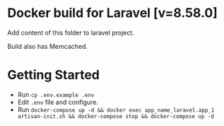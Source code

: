 # Docker build for Laravel [v=8.58.0]
Add content of this folder to laravel project.

Build also has Memcached.

# Getting Started
- Run `cp .env.example .env`
- Edit `.env` file and configure.
- Run `docker-compose up -d && docker exec app_name_laravel.app_1 artisan-init.sh && docker-compose stop && docker-compose up -d`

